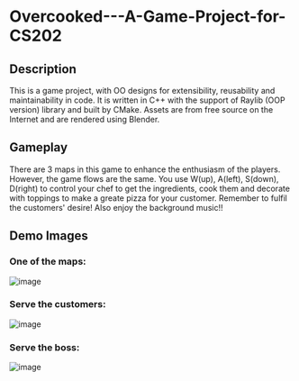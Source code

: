 # Overcooked---A-Game-Project-for-CS202
## Description 
This is a game project, with OO designs for extensibility, reusability and maintainability in code.
It is written in C++ with the support of Raylib (OOP version) library and built by CMake. Assets are from free source on the Internet and are rendered using Blender.
## Gameplay
There are 3 maps in this game to enhance the enthusiasm of the players. However, the game flows are the same.
You use W(up), A(left), S(down), D(right) to control your chef to get the ingredients, cook them and decorate with toppings to make a greate pizza for your customer. Remember to fulfil the customers' desire!
Also enjoy the background music!!
## Demo Images
### One of the maps: 
![image](https://github.com/Mmyxxan/Overcooked---A-Game-Project-for-CS202/assets/127069162/2bc69000-287b-433e-957e-1dc3c6cb864d)
### Serve the customers:
![image](https://github.com/Mmyxxan/Overcooked---A-Game-Project-for-CS202/assets/127069162/2b5dd387-45fe-4b03-9e55-0e98d3f06132)
### Serve the boss:
![image](https://github.com/Mmyxxan/Overcooked---A-Game-Project-for-CS202/assets/127069162/3aefa2ed-beb1-4eca-ac2b-b1de4eb85d33)






